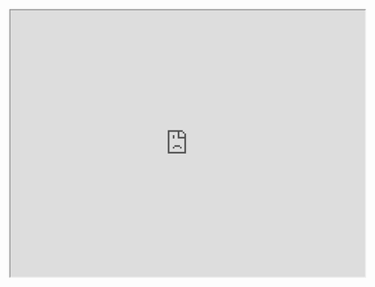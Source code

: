 
<iframe src="https://www.google.com/maps/d/embed?mid=1MJPSleqGHEgyzx0nRIAmqAgk1CYxYLNh" width="640" height="480"></iframe>
